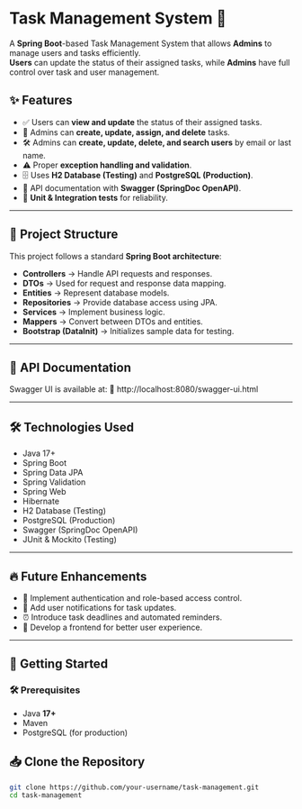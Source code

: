 # Task Management System 📝

A **Spring Boot**-based Task Management System that allows **Admins** to manage users and tasks efficiently.  
**Users** can update the status of their assigned tasks, while **Admins** have full control over task and user management.

## ✨ Features
- ✅ Users can **view and update** the status of their assigned tasks.
- 🔧 Admins can **create, update, assign, and delete** tasks.
- 🛠 Admins can **create, update, delete, and search users** by email or last name.
- ⚠️ Proper **exception handling and validation**.
- 🗄 Uses **H2 Database (Testing)** and **PostgreSQL (Production)**.
- 📖 API documentation with **Swagger (SpringDoc OpenAPI)**.
- 🧪 **Unit & Integration tests** for reliability.

---

## 📂 Project Structure
This project follows a standard **Spring Boot architecture**:

- **Controllers** → Handle API requests and responses.
- **DTOs** → Used for request and response data mapping.
- **Entities** → Represent database models.
- **Repositories** → Provide database access using JPA.
- **Services** → Implement business logic.
- **Mappers** → Convert between DTOs and entities.
- **Bootstrap (DataInit)** → Initializes sample data for testing.

---

## 📖 API Documentation
Swagger UI is available at:
🔗 http://localhost:8080/swagger-ui.html

---

## 🛠 Technologies Used
- Java 17+
- Spring Boot
- Spring Data JPA
- Spring Validation
- Spring Web
- Hibernate
- H2 Database (Testing)
- PostgreSQL (Production)
- Swagger (SpringDoc OpenAPI)
- JUnit & Mockito (Testing)

---

## 🔥 Future Enhancements
- 🔐 Implement authentication and role-based access control.
- 📩 Add user notifications for task updates.
- ⏰ Introduce task deadlines and automated reminders.
- 🎨 Develop a frontend for better user experience.

---

## 🚀 Getting Started

### 🛠 Prerequisites
- Java **17+**
- Maven
- PostgreSQL (for production)

## 📥 Clone the Repository
```sh
git clone https://github.com/your-username/task-management.git
cd task-management

